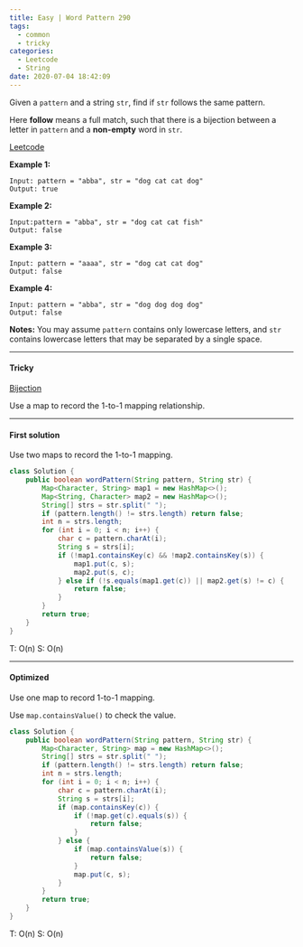 ```yaml
---
title: Easy | Word Pattern 290
tags:
  - common
  - tricky
categories:
  - Leetcode
  - String
date: 2020-07-04 18:42:09
---
```


Given a `pattern` and a string `str`, find if `str` follows the same pattern.

Here **follow** means a full match, such that there is a bijection between a letter in `pattern` and a **non-empty** word in `str`.

[Leetcode](https://leetcode.com/problems/word-pattern/)

<!--more-->

**Example 1:**

```
Input: pattern = "abba", str = "dog cat cat dog"
Output: true
```

**Example 2:**

```
Input:pattern = "abba", str = "dog cat cat fish"
Output: false
```

**Example 3:**

```
Input: pattern = "aaaa", str = "dog cat cat dog"
Output: false
```

**Example 4:**

```
Input: pattern = "abba", str = "dog dog dog dog"
Output: false
```

**Notes:**
You may assume `pattern` contains only lowercase letters, and `str` contains lowercase letters that may be separated by a single space.

---

#### Tricky 

[Bijection](https://en.wikipedia.org/wiki/Bijection)

Use a map to record the 1-to-1 mapping relationship.

---

#### First solution 

Use two maps to record the 1-to-1 mapping.

```java
class Solution {
    public boolean wordPattern(String pattern, String str) {
        Map<Character, String> map1 = new HashMap<>();
        Map<String, Character> map2 = new HashMap<>();
        String[] strs = str.split(" ");
        if (pattern.length() != strs.length) return false;
        int n = strs.length;
        for (int i = 0; i < n; i++) {
            char c = pattern.charAt(i);
            String s = strs[i];
            if (!map1.containsKey(c) && !map2.containsKey(s)) {
                map1.put(c, s);
                map2.put(s, c);
            } else if (!s.equals(map1.get(c)) || map2.get(s) != c) {
                return false;
            }
        }
        return true;
    }
}
```

T: O(n)		S: O(n)

---

#### Optimized

Use one map to record 1-to-1 mapping.

Use `map.containsValue()` to check the value.

```java
class Solution {
    public boolean wordPattern(String pattern, String str) {
        Map<Character, String> map = new HashMap<>();
        String[] strs = str.split(" ");
        if (pattern.length() != strs.length) return false;
        int n = strs.length;
        for (int i = 0; i < n; i++) {
            char c = pattern.charAt(i);
            String s = strs[i];
            if (map.containsKey(c)) {
                if (!map.get(c).equals(s)) {
                    return false;
                }
            } else {
                if (map.containsValue(s)) {
                    return false;
                }
                map.put(c, s);
            }
        }
        return true;
    }
}
```

T: O(n)			S: O(n)